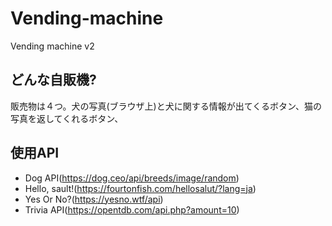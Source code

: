 # Vending-machine
Vending machine v2

## どんな自販機?
販売物は４つ。犬の写真(ブラウザ上)と犬に関する情報が出てくるボタン、猫の写真を返してくれるボタン、

## 使用API
- Dog API(https://dog.ceo/api/breeds/image/random)
- Hello, sault!(https://fourtonfish.com/hellosalut/?lang=ja)
- Yes Or No?(https://yesno.wtf/api)
- Trivia API(https://opentdb.com/api.php?amount=10)

